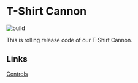 # T-Shirt Cannon

![build](https://github.com/cavineers/tshirtcannon/actions/workflows/build.yml/badge.svg)

This is rolling release code of our T-Shirt Cannon.

## Links

[Controls](https://github.com/cavineers/TShirtCannon/blob/master/CONTROLS.md)
